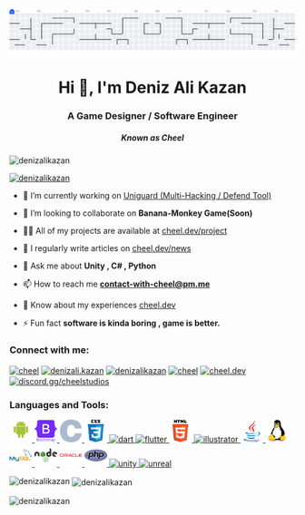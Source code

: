 <picture>
  <source media="(prefers-color-scheme: dark)" srcset="https://raw.githubusercontent.com/DenizAliKazan/DenizAliKazan/output/pacman-contribution-graph-dark.svg">
  <source media="(prefers-color-scheme: light)" srcset="https://raw.githubusercontent.com/DenizAliKazan/DenizAliKazan/output/pacman-contribution-graph.svg">
  <img alt="Pac-Man contribution graph" src="https://raw.githubusercontent.com/DenizAliKazan/DenizAliKazan/output/pacman-contribution-graph.svg">
</picture>
<h1 align="center">Hi 👋, I'm Deniz Ali Kazan</h1>
<h3 align="center">A Game Designer / Software Engineer</h3>
<h5 align="center"> Known as Cheel</h3>

<p align="left"> <img src="https://komarev.com/ghpvc/?username=denizalikazan&label=Profile%20views&color=0e75b6&style=flat" alt="denizalikazan" /> </p>

<p align="left"> <a href="https://github.com/ryo-ma/github-profile-trophy"><img src="https://github-profile-trophy.vercel.app/?username=denizalikazan" alt="denizalikazan" /></a> </p>

- 🔭 I’m currently working on [Uniguard (Multi-Hacking / Defend Tool)](https://github.com/DenizAliKazan/uniguard)

- 👯 I’m looking to collaborate on **Banana-Monkey Game(Soon)**

- 👨‍💻 All of my projects are available at [cheel.dev/project](cheel.dev/project)

- 📝 I regularly write articles on [cheel.dev/news](cheel.dev/news)

- 💬 Ask me about **Unity , C# , Python**

- 📫 How to reach me **contact-with-cheel@pm.me**

- 📄 Know about my experiences [cheel.dev](cheel.dev)

- ⚡ Fun fact **software is kinda boring , game is better.**

<h3 align="left">Connect with me:</h3>
<p align="left">
<a href="https://dev.to/cheel" target="blank"><img align="center" src="https://raw.githubusercontent.com/rahuldkjain/github-profile-readme-generator/master/src/images/icons/Social/devto.svg" alt="cheel" height="30" width="40" /></a>
<a href="https://twitter.com/denizali.kazan" target="blank"><img align="center" src="https://raw.githubusercontent.com/rahuldkjain/github-profile-readme-generator/master/src/images/icons/Social/twitter.svg" alt="denizali.kazan" height="30" width="40" /></a>
<a href="https://linkedin.com/in/denizalikazan" target="blank"><img align="center" src="https://raw.githubusercontent.com/rahuldkjain/github-profile-readme-generator/master/src/images/icons/Social/linked-in-alt.svg" alt="denizalikazan" height="30" width="40" /></a>
<a href="https://codesandbox.com/cheel" target="blank"><img align="center" src="https://raw.githubusercontent.com/rahuldkjain/github-profile-readme-generator/master/src/images/icons/Social/codesandbox.svg" alt="cheel" height="30" width="40" /></a>
<a href="https://instagram.com/cheel.dev" target="blank"><img align="center" src="https://raw.githubusercontent.com/rahuldkjain/github-profile-readme-generator/master/src/images/icons/Social/instagram.svg" alt="cheel.dev" height="30" width="40" /></a>
<a href="https://discord.gg/discord.gg/cheelstudios" target="blank"><img align="center" src="https://raw.githubusercontent.com/rahuldkjain/github-profile-readme-generator/master/src/images/icons/Social/discord.svg" alt="discord.gg/cheelstudios" height="30" width="40" /></a>
</p>

<h3 align="left">Languages and Tools:</h3>
<p align="left"> <a href="https://developer.android.com" target="_blank" rel="noreferrer"> <img src="https://raw.githubusercontent.com/devicons/devicon/master/icons/android/android-original-wordmark.svg" alt="android" width="40" height="40"/> </a> <a href="https://getbootstrap.com" target="_blank" rel="noreferrer"> <img src="https://raw.githubusercontent.com/devicons/devicon/master/icons/bootstrap/bootstrap-plain-wordmark.svg" alt="bootstrap" width="40" height="40"/> </a> <a href="https://www.cprogramming.com/" target="_blank" rel="noreferrer"> <img src="https://raw.githubusercontent.com/devicons/devicon/master/icons/c/c-original.svg" alt="c" width="40" height="40"/> </a> <a href="https://www.w3schools.com/css/" target="_blank" rel="noreferrer"> <img src="https://raw.githubusercontent.com/devicons/devicon/master/icons/css3/css3-original-wordmark.svg" alt="css3" width="40" height="40"/> </a> <a href="https://dart.dev" target="_blank" rel="noreferrer"> <img src="https://www.vectorlogo.zone/logos/dartlang/dartlang-icon.svg" alt="dart" width="40" height="40"/> </a> <a href="https://flutter.dev" target="_blank" rel="noreferrer"> <img src="https://www.vectorlogo.zone/logos/flutterio/flutterio-icon.svg" alt="flutter" width="40" height="40"/> </a> <a href="https://www.w3.org/html/" target="_blank" rel="noreferrer"> <img src="https://raw.githubusercontent.com/devicons/devicon/master/icons/html5/html5-original-wordmark.svg" alt="html5" width="40" height="40"/> </a> <a href="https://www.adobe.com/in/products/illustrator.html" target="_blank" rel="noreferrer"> <img src="https://www.vectorlogo.zone/logos/adobe_illustrator/adobe_illustrator-icon.svg" alt="illustrator" width="40" height="40"/> </a> <a href="https://www.java.com" target="_blank" rel="noreferrer"> <img src="https://raw.githubusercontent.com/devicons/devicon/master/icons/java/java-original.svg" alt="java" width="40" height="40"/> </a> <a href="https://www.linux.org/" target="_blank" rel="noreferrer"> <img src="https://raw.githubusercontent.com/devicons/devicon/master/icons/linux/linux-original.svg" alt="linux" width="40" height="40"/> </a> <a href="https://www.mysql.com/" target="_blank" rel="noreferrer"> <img src="https://raw.githubusercontent.com/devicons/devicon/master/icons/mysql/mysql-original-wordmark.svg" alt="mysql" width="40" height="40"/> </a> <a href="https://nodejs.org" target="_blank" rel="noreferrer"> <img src="https://raw.githubusercontent.com/devicons/devicon/master/icons/nodejs/nodejs-original-wordmark.svg" alt="nodejs" width="40" height="40"/> </a> <a href="https://www.oracle.com/" target="_blank" rel="noreferrer"> <img src="https://raw.githubusercontent.com/devicons/devicon/master/icons/oracle/oracle-original.svg" alt="oracle" width="40" height="40"/> </a> <a href="https://www.php.net" target="_blank" rel="noreferrer"> <img src="https://raw.githubusercontent.com/devicons/devicon/master/icons/php/php-original.svg" alt="php" width="40" height="40"/> </a> <a href="https://unity.com/" target="_blank" rel="noreferrer"> <img src="https://www.vectorlogo.zone/logos/unity3d/unity3d-icon.svg" alt="unity" width="40" height="40"/> </a> <a href="https://unrealengine.com/" target="_blank" rel="noreferrer"> <img src="https://raw.githubusercontent.com/kenangundogan/fontisto/036b7eca71aab1bef8e6a0518f7329f13ed62f6b/icons/svg/brand/unreal-engine.svg" alt="unreal" width="40" height="40"/> </a> </p>

<p><img align="left" src="https://github-readme-stats.vercel.app/api/top-langs?username=denizalikazan&show_icons=true&locale=en&layout=compact" alt="denizalikazan" /></p>

<p>&nbsp;<img align="center" src="https://github-readme-stats.vercel.app/api?username=denizalikazan&show_icons=true&locale=en" alt="denizalikazan" /></p>

<p><img align="center" src="https://github-readme-streak-stats.herokuapp.com/?user=denizalikazan&" alt="denizalikazan" /></p>

